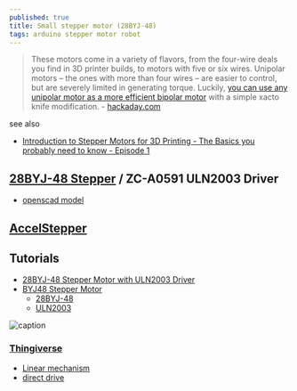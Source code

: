 ```yaml
---
published: true
title: Small stepper motor (28BYJ-48)
tags: arduino stepper motor robot
---
```

> These motors come in a variety of flavors, from the four-wire deals you find in 3D printer builds, to motors with five or six wires. Unipolar motors – the ones with more than four wires – are easier to control, but are severely limited in generating torque. Luckily, [you can use any unipolar motor as a more efficient bipolar motor](http://www.jangeox.be/2013/10/change-unipolar-28byj-48-to-bipolar.html) with a simple xacto knife modification. - [hackaday.com](https://hackaday.com/2014/07/29/changing-unipolar-steppers-to-bipolar/)

see also
- [Introduction to Stepper Motors for 3D Printing - The Basics you probably need to know - Episode 1](https://www.youtube.com/watch?v=pdCSr6ICwU4)

## [28BYJ-48 Stepper](https://cookierobotics.com/042/) / ZC-A0591 ULN2003 Driver
- [openscad model](https://github.com/nophead/NopSCADlib#geared_steppers)

## [AccelStepper](http://www.airspayce.com/mikem/arduino/AccelStepper/)

## Tutorials
- [28BYJ-48 Stepper Motor with ULN2003 Driver](https://www.makerguides.com/28byj-48-stepper-motor-arduino-tutorial/)
- [BYJ48 Stepper Motor](https://www.instructables.com/id/BYJ48-Stepper-Motor/)
	- [28BYJ-48](https://cdn.instructables.com/ORIG/FQY/RHST/HMVJ7U24/FQYRHSTHMVJ7U24.pdf)
    - [ULN2003](https://www.electronicoscaldas.com/datasheet/ULN2003A-PCB.pdf)

![caption](https://www.makerguides.com/wp-content/uploads/2019/04/28byj-48-stepper-motor-with-uln2003-driver-and-arduino-tutorial-1.jpg)

### [Thingiverse](https://www.thingiverse.com/search?q=28BYJ-48&dwh=385e0cfd20abe81)
- [Linear mechanism](https://www.thingiverse.com/thing:2707156)
- [direct drive](https://www.thingiverse.com/thing:3432494)

